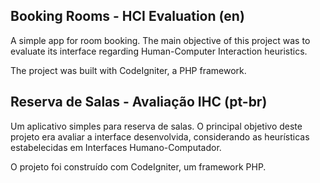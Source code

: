 ## Booking Rooms - HCI Evaluation (en)

A simple app for room booking. The main objective of this project was to evaluate its interface regarding Human-Computer Interaction heuristics.

The project was built with CodeIgniter, a PHP framework.


## Reserva de Salas - Avaliação IHC (pt-br)

Um aplicativo simples para reserva de salas. O principal objetivo deste projeto era avaliar a interface desenvolvida, considerando as heurísticas estabelecidas em Interfaces Humano-Computador.

O projeto foi construído com CodeIgniter, um framework PHP.
